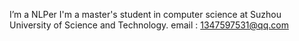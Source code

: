 I’m a NLPer
I'm a master's student in computer science at Suzhou University of Science and Technology.
email : 1347597531@qq.com 
<!---
EEEasonlove/EEEasonlove is a ✨ special ✨ repository because its `README.md` (this file) appears on your GitHub profile.
You can click the Preview link to take a look at your changes.
--->
